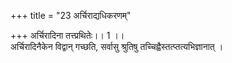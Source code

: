 +++
title = "23 अर्चिराद्यधिकरणम्"

+++
अर्चिरादिना तत्त्प्रथितेः।। 1 ।।   
अर्चिरादिनैकेन विद्वान् गच्छति, सर्वासु श्रुतिषु तच्चिह्वैस्तत्प्तत्यभिज्ञानात् ।